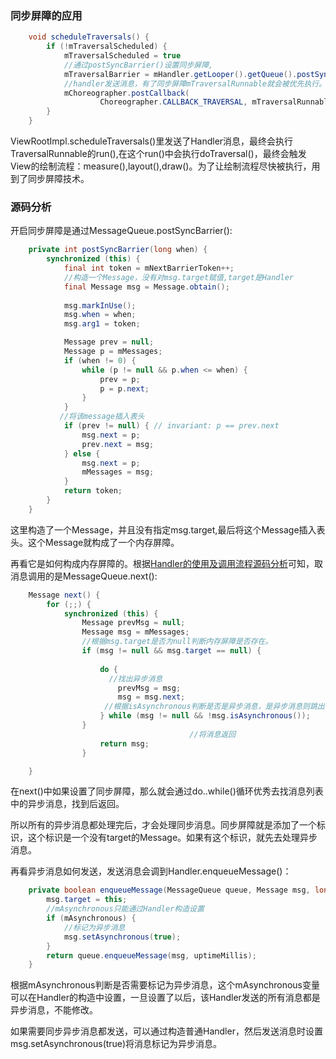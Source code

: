 ### 同步屏障的应用

```java
    void scheduleTraversals() {
        if (!mTraversalScheduled) {
            mTraversalScheduled = true
            //通过postSyncBarrier()设置同步屏障,
            mTraversalBarrier = mHandler.getLooper().getQueue().postSyncBarrier();
          	//handler发送消息，有了同步屏障mTraversalRunnable就会被优先执行。
            mChoreographer.postCallback(
                    Choreographer.CALLBACK_TRAVERSAL, mTraversalRunnable, null);
        }
    }
```

ViewRootImpl.scheduleTraversals()里发送了Handler消息，最终会执行TraversalRunnable的run(),在这个run()中会执行doTraversal()，最终会触发View的绘制流程：measure(),layout(),draw()。为了让绘制流程尽快被执行，用到了同步屏障技术。

### 源码分析

开启同步屏障是通过MessageQueue.postSyncBarrier():

```java
    private int postSyncBarrier(long when) {
        synchronized (this) {
            final int token = mNextBarrierToken++;
          	//构造一个Message，没有对msg.target赋值,target是Handler
            final Message msg = Message.obtain();
          	
            msg.markInUse();
            msg.when = when;
            msg.arg1 = token;

            Message prev = null;
            Message p = mMessages;
            if (when != 0) {
                while (p != null && p.when <= when) {
                    prev = p;
                    p = p.next;
                }
            }
           //将该message插入表头
            if (prev != null) { // invariant: p == prev.next
                msg.next = p;
                prev.next = msg;
            } else {
                msg.next = p;
                mMessages = msg;
            }
            return token;
        }
    }
```

这里构造了一个Message，并且没有指定msg.target,最后将这个Message插入表头。这个Message就构成了一个内存屏障。

再看它是如何构成内存屏障的。根据[Handler的使用及调用流程源码分析](https://github.com/MadnessXiong/AndroidNote/blob/master/Android常用功能说明及源码分析/Handler的使用及调用流程源码分析.md)可知，取消息调用的是MessageQueue.next():

```java
    Message next() {
        for (;;) {
            synchronized (this) {
                Message prevMsg = null;
                Message msg = mMessages;
              	//根据msg.target是否为null判断内存屏障是否存在。
                if (msg != null && msg.target == null) {
                 
                    do {
                      //找出异步消息
                        prevMsg = msg;
                        msg = msg.next;
                     //根据isAsynchronous判断是否是异步消息，是异步消息则跳出循环
                    } while (msg != null && !msg.isAsynchronous());
                }
										//将消息返回
                    return msg;
                } 

    }
```

在next()中如果设置了同步屏障，那么就会通过do..while()循环优秀去找消息列表中的异步消息，找到后返回。

所以所有的异步消息都处理完后，才会处理同步消息。同步屏障就是添加了一个标识，这个标识是一个没有target的Message。如果有这个标识，就先去处理异步消息。

再看异步消息如何发送，发送消息会调到Handler.enqueueMessage()：

```java
    private boolean enqueueMessage(MessageQueue queue, Message msg, long uptimeMillis) {
        msg.target = this;
      	//mAsynchronous只能通过Handler构造设置
        if (mAsynchronous) {
          	//标记为异步消息
            msg.setAsynchronous(true);
        }
        return queue.enqueueMessage(msg, uptimeMillis);
    }
```

根据mAsynchronous判断是否需要标记为异步消息，这个mAsynchronous变量可以在Handler的构造中设置，一旦设置了以后，该Handler发送的所有消息都是异步消息，不能修改。

如果需要同步异步消息都发送，可以通过构造普通Handler，然后发送消息时设置msg.setAsynchronous(true)将消息标记为异步消息。